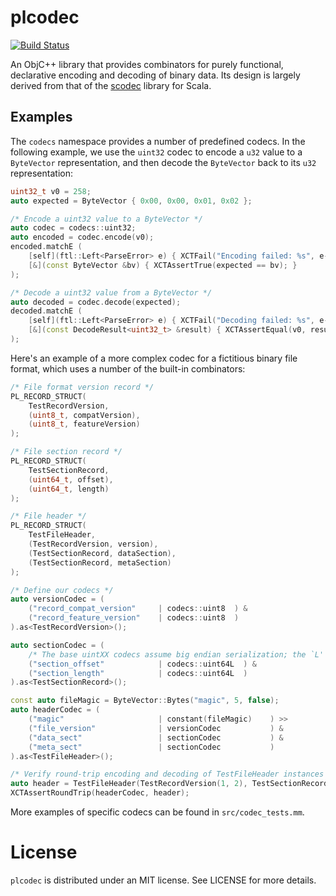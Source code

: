 # plcodec

[![Build Status](https://travis-ci.com/plausiblelabs/plcodec.svg?branch=master)](https://travis-ci.com/plausiblelabs/plcodec)

An ObjC++ library that provides combinators for purely functional, declarative encoding and decoding of binary data.  Its design is largely derived from that of the [scodec](https://github.com/scodec/scodec) library for Scala.

## Examples

The `codecs` namespace provides a number of predefined codecs.  In the following example, we use the `uint32` codec to encode a `u32` value to a `ByteVector` representation, and then decode the `ByteVector` back to its `u32` representation:

```cpp
uint32_t v0 = 258;
auto expected = ByteVector { 0x00, 0x00, 0x01, 0x02 };

/* Encode a uint32 value to a ByteVector */
auto codec = codecs::uint32;
auto encoded = codec.encode(v0);
encoded.matchE (
    [self](ftl::Left<ParseError> e) { XCTFail("Encoding failed: %s", e->message().c_str()); },
    [&](const ByteVector &bv) { XCTAssertTrue(expected == bv); }
);

/* Decode a uint32 value from a ByteVector */
auto decoded = codec.decode(expected);
decoded.matchE (
    [self](ftl::Left<ParseError> e) { XCTFail("Decoding failed: %s", e->message().c_str()); },
    [&](const DecodeResult<uint32_t> &result) { XCTAssertEqual(v0, result.value()); }
);
```

Here's an example of a more complex codec for a fictitious binary file format, which uses a number of the built-in combinators:

```cpp
/* File format version record */
PL_RECORD_STRUCT(
    TestRecordVersion,
    (uint8_t, compatVersion),
    (uint8_t, featureVersion)
);

/* File section record */
PL_RECORD_STRUCT(
    TestSectionRecord,
    (uint64_t, offset),
    (uint64_t, length)
);

/* File header */
PL_RECORD_STRUCT(
    TestFileHeader,
    (TestRecordVersion, version),
    (TestSectionRecord, dataSection),
    (TestSectionRecord, metaSection)
);

/* Define our codecs */
auto versionCodec = (
    ("record_compat_version"     | codecs::uint8  ) &
    ("record_feature_version"    | codecs::uint8  )
).as<TestRecordVersion>();

auto sectionCodec = (
    /* The base uintXX codecs assume big endian serialization; the `L' variants assume little endian */
    ("section_offset"            | codecs::uint64L  ) &
    ("section_length"            | codecs::uint64L  )
).as<TestSectionRecord>();

const auto fileMagic = ByteVector::Bytes("magic", 5, false);
auto headerCodec = (
    ("magic"                     | constant(fileMagic)    ) >>
    ("file_version"              | versionCodec           ) &
    ("data_sect"                 | sectionCodec           ) &
    ("meta_sect"                 | sectionCodec           )
).as<TestFileHeader>();

/* Verify round-trip encoding and decoding of TestFileHeader instances */
auto header = TestFileHeader(TestRecordVersion(1, 2), TestSectionRecord(10, 20), TestSectionRecord(30, 40));
XCTAssertRoundTrip(headerCodec, header);
```

More examples of specific codecs can be found in `src/codec_tests.mm`.

# License

`plcodec` is distributed under an MIT license.  See LICENSE for more details.
